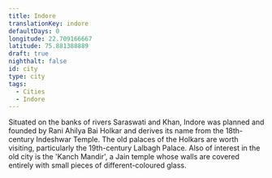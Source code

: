 ```yaml
---
title: Indore
translationKey: indore
defaultDays: 0
longitude: 22.709166667
latitude: 75.881388889
draft: true
nighthalt: false
id: city
type: city
tags:
  - Cities
  - Indore
---
```

Situated on the banks of rivers Saraswati and Khan, Indore was planned and founded by Rani Ahilya Bai Holkar and derives its name from the 18th-century Indeshwar Temple. The old palaces of the Holkars are worth visiting, particularly the 19th-century Lalbagh Palace. Also of interest in the old city is the 'Kanch Mandir', a Jain temple whose walls are covered entirely with small pieces of different-coloured glass.  